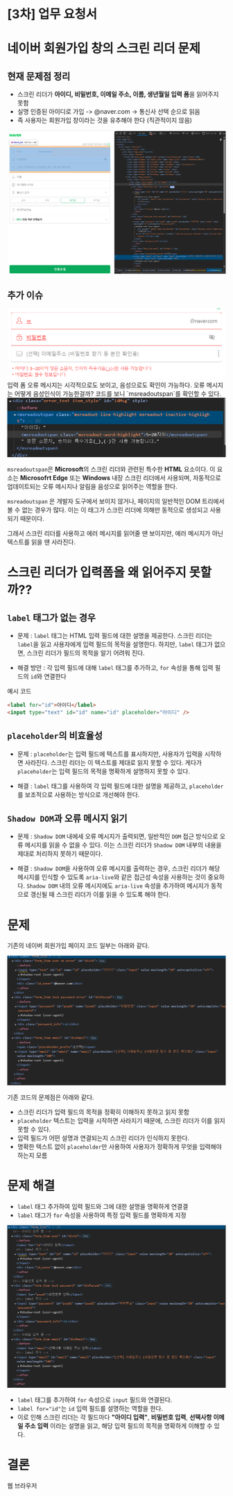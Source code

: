 # [3차] 업무 요청서


# 네이버 회원가입 창의 스크린 리더 문제

## 현재 문제점 정리

- 스크린 리더가 **아이디, 비밀번호, 이메일 주소, 이름, 생년월일 입력 폼**을 읽어주지 못함
- 실명 인증된 아이디로 가입 -> @naver.com -> 통신사 선택 순으로 읽음
- 즉 사용자는 회원가입 창이라는 것을 유추해야 한다 (직관적이지 않음)

<img src="web.png">

## 추가 이슈

<img src="web2.png">
입력 폼 오류 메시지는 시각적으로도 보이고, 음성으로도 확인이 가능하다. 오류 메시지는 어떻게 음성인식이 가능한걸까? 코드를 보니 `msreadoutspan`를 확인할 수 있다.

<img src="web3.png">


`msreadoutspan`은 **Microsoft**의 스크린 리더와 관련된 특수한 **HTML** 요소이다. 이 요소는 **Microsofrt Edge** 또는 **Windows** 내장 스크린 리더에서 사용되며,
자동적으로 업데이트되는 오류 메시지나 알림을 음성으로 읽어주는 역할을 한다.

`msreadoutspan` 은 개발자 도구에서 보이지 않거나, 페이지의 일반적인 DOM 트리에서 볼 수 없는 경우가 많다. 이는 이 태그가 스크린 리더에 의해만 동적으로 생성되고 사용되기 때문이다.

그래서 스크린 리더를 사용하고 에러 메시지를 읽어줄 땐 보이지만, 에러 메시지가 아닌 텍스트를 읽을 땐 사라진다.



# 스크린 리더가 입력폼을 왜 읽어주지 못할까??

## `label` 태그가 없는 경우
- 문제 : `label` 태그는 HTML 입력 필드에 대한 설명을 제공한다. 스크린 리더는 `label`을 읽고 사용자에게 입력 필드의 목적을 설명한다.
하지만, `label` 태그가 없으면, 스크린 리더가 필드의 목적을 알기 어려워 진다. 

- 해결 방안 : 각 입력 필드에 대해 `label` 태그를 추가하고, `for` 속성을 통해 입력 필드의 `id`와 연결한다

예시 코드

```html
<label for="id">아이디</label>
<input type="text" id="id" name="id" placeholder="아이디" />
```

## `placeholder`의 비효율성

- 문제 : `placeholder`는 입력 필드에 텍스트를 표시하지만, 사용자가 입력을 시작하면 사라진다. 스크린 리더는 이 텍스트를 제대로 읽지 못할 수 있다. 게다가
`placeholder`는 입력 필드의 목적을 명확하게 설명하지 못할 수 있다.

- 해결 : `label` 태그를 사용하여 각 입력 필드에 대한 설명을 제공하고, `placeholder`를 보조적으로 사용하는 방식으로 개선해야 한다.


## `Shadow DOM`과 오류 메시지 읽기

- 문제 : `Shadow DOM` 내에세 오류 메시지가 출력되면, 일반적인 `DOM` 접근 방식으로 오류 메시지를 읽을 수 없을 수 있다. 이는 스크린 리더가 `Shadow DOM` 내부의 내용을 제대로 처리하지 못하기 때문이다.

- 해결 : `Shadow DOM`을 사용하여 오류 메시지를 출력하는 경우, 스크린 리더가 해당 메시지를 인식할 수 있도록 `aria-live`와 같은 접근성 속성을 사용하는 것이 중요하다. `Shadow DOM` 내의 오류 메시지에도 `aria-live` 속성을 추가하여 메시지가 동적으로 갱신될 때 스크린 리더가 이를 읽을 수 있도록 해야 한다.



# 문제 

기존의 네이버 회원가입 페이지 코드 일부는 아래와 같다.

<img src="web4.png">


기존 코드의 문제점은 아래와 같다.
- 스크린 리더가 입력 필드의 목적을 정확히 이해하지 못하고 읽지 못함
- `placeholder` 텍스트는 입력을 시작하면 사라지기 때문에, 스크린 리더가 이를 읽지 못할 수 있다.
- 입력 필드가 어떤 설명과 연결되는지 스크린 리더가 인식하지 못한다.
- 명확한 텍스트 없이 `placeholder`만 사용하여 사용자가 정확하게 무엇을 입력해야 하는지 모름

# 문제 해결

- `label` 태그 추가하여 입력 필드와 그에 대한 설명을 명확하게 연결결
- `label` 태그가 `for` 속성을 사용하여 특정 입력 필드를 명확하게 지정

<img src="web5.png">

- `label` 태그를 추가하여 `for` 속성으로 `input` 필드와 연결된다. 
- `label for="id"`는 `id` 입력 필드를 설명하는 역할을 한다.
- 이로 인해 스크린 리더는 각 필드마다 **"아이디 입력"**, **비밀번호 입력**, **선택사항 이메일 주소 입력** 이라는 설명을 읽고, 해당 입력 필드의 목적을 명확하게 이해할 수 있다.


# 결론

웹 브라우저









